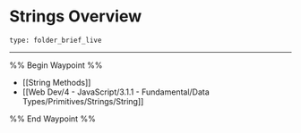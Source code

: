 # Strings Overview
 
```ccard
type: folder_brief_live
```
 
---

%% Begin Waypoint %%
- [[String Methods]]
- [[Web Dev/4 - JavaScript/3.1.1 - Fundamental/Data Types/Primitives/Strings/String]]

%% End Waypoint %%